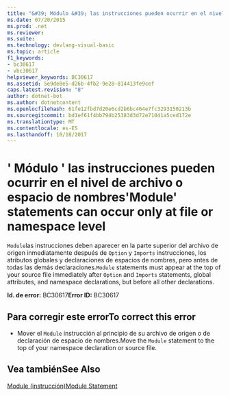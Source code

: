 ```yaml
---
title: "&#39; Módulo &#39; las instrucciones pueden ocurrir en el nivel de archivo o espacio de nombres"
ms.date: 07/20/2015
ms.prod: .net
ms.reviewer: 
ms.suite: 
ms.technology: devlang-visual-basic
ms.topic: article
f1_keywords:
- bc30617
- vbc30617
helpviewer_keywords: BC30617
ms.assetid: 5e9de8e5-d26b-4fb2-9e28-814413fe9cef
caps.latest.revision: "8"
author: dotnet-bot
ms.author: dotnetcontent
ms.openlocfilehash: 61fe12fbd7d20e6cd2b6bc464e7fc3293150213b
ms.sourcegitcommit: bd1ef61f4bb794b25383d3d72e71041a5ced172e
ms.translationtype: MT
ms.contentlocale: es-ES
ms.lasthandoff: 10/18/2017
---
```

# <a name="39module39-statements-can-occur-only-at-file-or-namespace-level"></a><span data-ttu-id="ce297-102">&#39; Módulo &#39; las instrucciones pueden ocurrir en el nivel de archivo o espacio de nombres</span><span class="sxs-lookup"><span data-stu-id="ce297-102">&#39;Module&#39; statements can occur only at file or namespace level</span></span>
<span data-ttu-id="ce297-103">`Module`las instrucciones deben aparecer en la parte superior del archivo de origen inmediatamente después de `Option` y `Imports` instrucciones, los atributos globales y declaraciones de espacios de nombres, pero antes de todas las demás declaraciones.</span><span class="sxs-lookup"><span data-stu-id="ce297-103">`Module` statements must appear at the top of your source file immediately after `Option` and `Imports` statements, global attributes, and namespace declarations, but before all other declarations.</span></span>  
  
 <span data-ttu-id="ce297-104">**Id. de error:** BC30617</span><span class="sxs-lookup"><span data-stu-id="ce297-104">**Error ID:** BC30617</span></span>  
  
## <a name="to-correct-this-error"></a><span data-ttu-id="ce297-105">Para corregir este error</span><span class="sxs-lookup"><span data-stu-id="ce297-105">To correct this error</span></span>  
  
-   <span data-ttu-id="ce297-106">Mover el `Module` instrucción al principio de su archivo de origen o de declaración de espacio de nombres.</span><span class="sxs-lookup"><span data-stu-id="ce297-106">Move the `Module` statement to the top of your namespace declaration or source file.</span></span>  
  
## <a name="see-also"></a><span data-ttu-id="ce297-107">Vea también</span><span class="sxs-lookup"><span data-stu-id="ce297-107">See Also</span></span>  
 [<span data-ttu-id="ce297-108">Module (instrucción)</span><span class="sxs-lookup"><span data-stu-id="ce297-108">Module Statement</span></span>](../../../visual-basic/language-reference/statements/module-statement.md)
